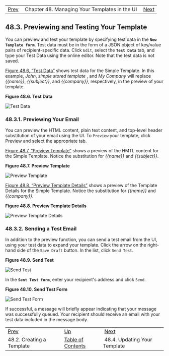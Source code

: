 |     |     |     |
| --- | --- | --- |
| [Prev](web-ui.templates.create)  | Chapter 48. Managing Your Templates in the UI |  [Next](web-ui.update.template) |

## 48.3. Previewing and Testing Your Template

You can preview and test your template by specifying test data in the **`New Template form`**. Test data must be in the form of a JSON object of key/value pairs of recipient-specific data. Click `Edit`, select the **`Test Data`** tab, and type your Test Data using the online editor. Note that the test data is not saved.

[Figure 48.6, “Test Data”](web-ui.templates.preview#figure_test_data "Figure 48.6. Test Data") shows test data for the Simple Template. In this example, *John*, *simple stored template* , and *My Company*         will replace *{{name}}*, *{{subject}}*, and *{{company}}*, respectively, in the preview of your template.

<a name="figure_test_data"></a>

**Figure 48.6. Test Data**

![Test Data](https://support.messagesystems.com/docs/web-momo4/images/test_data.png)

### 48.3.1. Previewing Your Email

You can preview the HTML content, plain text content, and top-level header substitution of your email using the UI. To `Preview` your template, click Preview and select the appropriate tab.

[Figure 48.7, “Preview Template”](web-ui.templates.preview#figure_preview_template "Figure 48.7. Preview Template") shows a preview of the HMTL content for the Simple Template. Notice the substitution for *{{name}}* and *{{subject}}*.

<a name="figure_preview_template"></a>

**Figure 48.7. Preview Template**

![Preview Template](https://support.messagesystems.com/docs/web-momo4/images/test_data.png)

[Figure 48.8, “Preview Template Details”](web-ui.templates.preview#figure_preview_details "Figure 48.8. Preview Template Details") shows a preview of the Template Details for the Simple Template. Notice the substitution for *{{name}}* and *{{company}}*.

<a name="figure_preview_details"></a>

**Figure 48.8. Preview Template Details**

![Preview Template Details](https://support.messagesystems.com/docs/web-momo4/images/preview_details.png)

### 48.3.2. Sending a Test Email

In addition to the preview function, you can send a test email from the UI, using your test data to expand your template. Click the arrow on the right-hand side of the `Save Draft` button. In the list, click `Send Test`.

<a name="figure_select_test"></a>

**Figure 48.9. Send Test**

![Send Test](https://support.messagesystems.com/docs/web-momo4/images/select_test.png)

In the **`Sent Test form`**, enter your recipient's address and click `Send`.

<a name="figure_send_test"></a>

**Figure 48.10. Send Test Form**

![Send Test Form](https://support.messagesystems.com/docs/web-momo4/images/send_test.png)

If successful, a message will briefly appear indicating that your message was successfully queued. Your recipient should receive an email with your test data included in the message body.

|     |     |     |
| --- | --- | --- |
| [Prev](web-ui.templates.create)  | [Up](web-ui.templates) |  [Next](web-ui.update.template) |
| 48.2. Creating a Template  | [Table of Contents](index) |  48.4. Updating Your Template |

